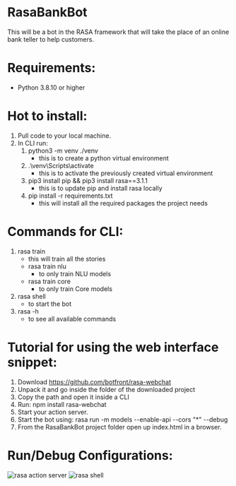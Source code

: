 # RasaBankBot
This will be a bot in the RASA framework that will take the place of an online bank teller to help customers.

# Requirements:
- Python 3.8.10 or higher

# Hot to install:
1. Pull code to your local machine.
2. In CLI run: 
   1. python3 -m venv ./venv 
      - this is to create a python virtual environment
   2. .\venv\Scripts\activate
      - this is to activate the previously created virtual environment
   3. pip3 install pip && pip3 install rasa==3.1.1
      - this is to update pip and install rasa locally
   4. pip install -r requirements.txt
      - this will install all the required packages the project needs

# Commands for CLI:
1. rasa train
   - this will train all the stories
   - rasa train nlu
     - to only train NLU models
   - rasa train core
     - to only train Core models
2. rasa shell
   - to start the bot
3. rasa -h
   - to see all available commands

# Tutorial for using the web interface snippet:
1. Download https://github.com/botfront/rasa-webchat
2. Unpack it and go inside the folder of the downloaded project
3. Copy the path and open it inside a CLI
4. Run: npm install rasa-webchat
5. Start your action server.
6. Start the bot using: rasa run -m models --enable-api --cors "*" --debug
7. From the RasaBankBot project folder open up index.html in a browser.

# Run/Debug Configurations:
![rasa action server](https://user-images.githubusercontent.com/20334644/217662175-fbf02b50-fe69-406a-b5ce-ec9d62190638.PNG)
![rasa shell](https://user-images.githubusercontent.com/20334644/217662204-fb40ff9d-8f4d-4ce0-8eb7-0d07d31db02f.PNG)
